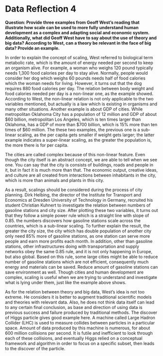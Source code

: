 # Data Reflection 4

__Question: Provide three examples from Geoff West’s reading that illustrate how scale can be used to more fully understand human development as a complex and adapting social and economic system.  Additionally, what did Geoff West have to say about the use of theory and big data?  According to West, can a theory be relevant in the face of big data?  Provide an example.__


In order to explain the concept of scaling, West referred to biological term metabolic rate, which is the amount of energy needed per second to keep an organism alive. For example, a woman who weighs 120 pound typically needs 1,300 food calories per day to stay alive. Normally, people would consider her dog which weighs 60 pounds needs half of food calories which the woman needs for living. However, it turns out that the dog requires 880 food calories per day. The relation between body weight and food calories needed per day is a non-linear one, as the example showed. According to West, the non-linear relation is not only applicable to the two variables mentioned, but actually is a law which is existing in organisms and many other situations. Another example is about GDP of cities. While metropolitan Oklahoma City has a population of 12 million and GDP of about $60 billion, metropolitan Los Angeles, which is ten times larger than Oklahoma, has a GDP of more than $700 billion, which is 15% more than ten times of $60 million. The these two examples, the previous one is a sub-linear scaling, as the per capita gets smaller if weight gets larger; the latter example indicates a super-linear scaling, as the greater the population is, the more there is for per capita.

The cities are called complex because of this non-linear feature. Even though the city itself is an abstract concept, we are able to tell when we see one. You can say that the city is consists of buildings, roads and people in it, but in fact it is much more than that. The economic output, creative ideas, and culture are all created from interactions between inhabitants in the city, which is more than animals and plants in this city.

As a result, scalings should be considered during the process of city planning. Dirk Helbing, the director of the Institute for Transport and Economics at Dresden University of Technology in Germany, recruited his student Christian Kuhnert to investigate the relation between numbers of gasoline stations and city size. After plotting these two variables, it turns out that they follow a simple power rule which is a straight line with slope of 0.85. the numbers discovers how gasoline stations scale across the countries, which is a sub-linear scaling. To further explain the result, the greater the city size, the city which has double population of another city only need 85% more of gasoline stations, as one station can serve more people and earn more profits each month. In addition, other than gasoline stations, other infrastructures doing with transportation and supply networks obey the same 0.85 rule, and it is not only happening in Europe, but also global. Based on this rule,  some large cities might be able to reduce number of gasoline stations which are not efficient, consequently much energy and materials can be saved. Reduce amount of gasoline stations can save environment as well. Though cities and human development are complex, scaling is useful when we are trying to understand and investigate what is lying under them, just like the example above shows.

As for the relation between theory and big data, West’s idea is not too extreme. He considers it is better to augment traditional scientific models and theories with relevant data. Also, he does not think data itself can lead to any certain final conclusion, as base and direction of using data is previous success and failure produced by traditional methods. The discover of Higgs particle gives good example here. A machine called Large Hadron Collider (LHC) is used to measure collides between particles in a particular space. Amount of data produced by this machine is numerous, for about 600 million collisions per second. It is futile and inefficient to look through each of these collisions, and eventually Higgs relied on a conceptual framework and algorithm in order to focus on a specific subset, then leads to the discover of the particle.
